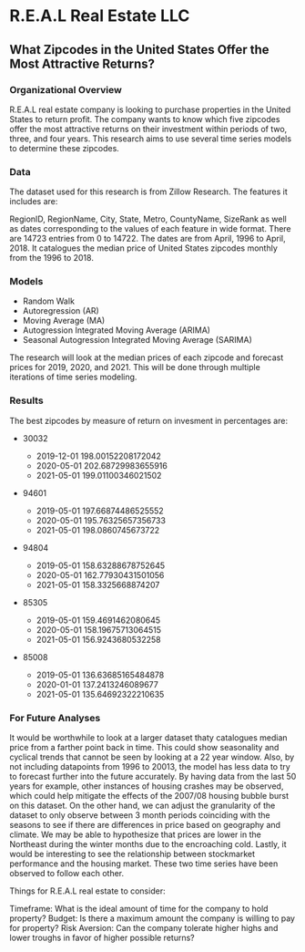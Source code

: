 # R.E.A.L Real Estate LLC
## What Zipcodes in the United States Offer the Most Attractive Returns?

### Organizational Overview
R.E.A.L real estate company is looking to purchase properties in the United States to return profit. The company wants to know which five zipcodes offer the most attractive returns on their investment within periods of two, three, and four years. This research aims to use several time series models to determine these zipcodes.

### Data
The dataset used for this research is from Zillow Research. The features it includes are:

RegionID, RegionName, City, State, Metro, CountyName, SizeRank as well as dates corresponding to the values of each feature in wide format. 
There are 14723 entries from 0 to 14722. The dates are from April, 1996 to April, 2018. It catalogues the median price of United States zipcodes monthly from the 1996 to 2018. 

### Models 
- Random Walk
- Autoregression (AR)
- Moving Average (MA)
- Autogression Integrated Moving Average (ARIMA)
- Seasonal Autogression Integrated Moving Average (SARIMA)

The research will look at the median prices of each zipcode and forecast prices for 2019, 2020, and 2021. This will be done through multiple iterations of time series modeling. 

### Results 
The best zipcodes by measure of return on invesment in percentages are:

- 30032
    - 2019-12-01 198.00152208172042
    - 2020-05-01 202.68729983655916
    - 2021-05-01 199.01100346021502

- 94601
    - 2019-05-01 197.66874486525552
    - 2020-05-01 195.76325657356733
    - 2021-05-01 198.0860745673722

- 94804
    - 2019-05-01 158.63288678752645
    - 2020-05-01 162.77930431501056
    - 2021-05-01 158.3325668874207

- 85305
    - 2019-05-01 159.4691462080645
    - 2020-05-01 158.19675713064515
    - 2021-05-01 156.9243680532258

- 85008
    - 2019-05-01 136.63685165484878
    - 2020-01-01 137.2413246089677
    - 2021-05-01 135.64692322210635

### For Future Analyses 
It would be worthwhile to look at a larger dataset thaty catalogues median price from a farther point back in time. This could show seasonality and cyclical trends that cannot be seen by looking at a 22 year window. Also, by not including datapoints from 1996 to 20013, the model has less data to try to forecast further into the future accurately. By having data from the last 50 years for example, other instances of housing crashes may be observed, which could help mitigate the effects of the 2007/08 housing bubble burst on this dataset. On the other hand, we can adjust the granularity of the dataset to only observe between 3 month periods coinciding with the seasons to see if there are differences in price based on geography and climate. We may be able to hypothesize that prices are lower in the Northeast during the winter months due to the encroaching cold. Lastly, it would be interesting to see the relationship between stockmarket performance and the housing market. These two time series have been observed to follow each other.

Things for R.E.A.L real estate to consider:

Timeframe: What is the ideal amount of time for the company to hold property?
Budget: Is there a maximum amount the company is willing to pay for property?
Risk Aversion: Can the company tolerate higher highs and lower troughs in favor of higher possible returns?



